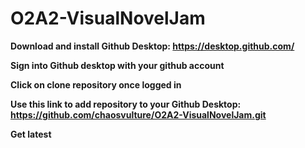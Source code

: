 # O2A2-VisualNovelJam

**Download and install Github Desktop: https://desktop.github.com/**

**Sign into Github desktop with your github account**

**Click on clone repository once logged in**

**Use this link to add repository to your Github Desktop: https://github.com/chaosvulture/O2A2-VisualNovelJam.git**

**Get latest**
